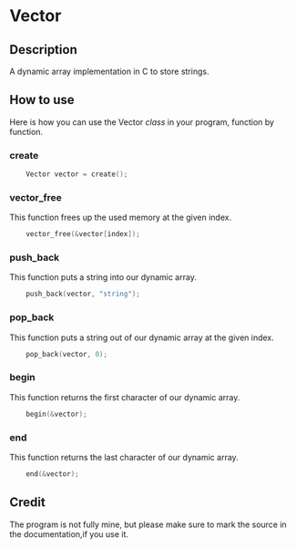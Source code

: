 # Vector

## Description

A dynamic array implementation in C to store strings.

## How to use

Here is how you can use the Vector *class* in your program, function by function.

### create

``` C
    Vector vector = create();
```

### vector_free

This function frees up the used memory at the given index.

``` C
    vector_free(&vector[index]);
```

### push_back

This function puts a string into our dynamic array.
 
``` C
    push_back(vector, "string");
```

### pop_back

This function puts a string out of our dynamic array at the given index.

``` C
    pop_back(vector, 0);
```

### begin

This function returns the first character of our dynamic array.

``` C
    begin(&vector);
```

### end

This function returns the last character of our dynamic array.

``` C
    end(&vector);
```

## Credit

The program is not fully mine, but please make sure to mark the source in the documentation,if you use it.
